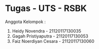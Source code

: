 # Tugas - UTS - RSBK
Anggota Kelompok :
1. Heidy Novendra - 21120117130035
2. Gagah Pristiyaputra - 21120117130053
3. Faiz Noerdiyan Cesara - 21120117130060
